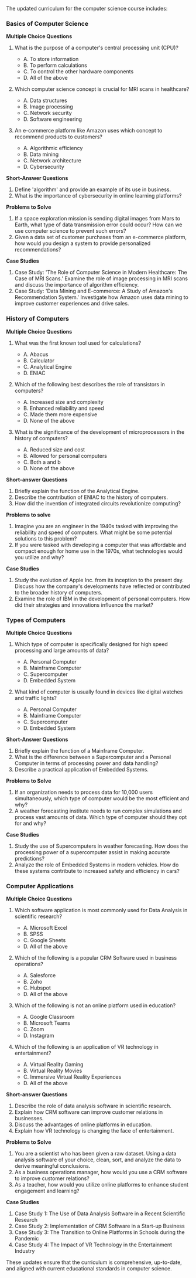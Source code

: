 The updated curriculum for the computer science course includes:

### Basics of Computer Science
**Multiple Choice Questions**
1. What is the purpose of a computer's central processing unit (CPU)?
   - A. To store information
   - B. To perform calculations
   - C. To control the other hardware components
   - D. All of the above

2. Which computer science concept is crucial for MRI scans in healthcare?
   - A. Data structures
   - B. Image processing
   - C. Network security
   - D. Software engineering

3. An e-commerce platform like Amazon uses which concept to recommend products to customers?
   - A. Algorithmic efficiency
   - B. Data mining
   - C. Network architecture
   - D. Cybersecurity

**Short-Answer Questions**
1. Define 'algorithm' and provide an example of its use in business.
2. What is the importance of cybersecurity in online learning platforms?

**Problems to Solve**
1. If a space exploration mission is sending digital images from Mars to Earth, what type of data transmission error could occur? How can we use computer science to prevent such errors?
2. Given a data set of customer purchases from an e-commerce platform, how would you design a system to provide personalized recommendations?

**Case Studies**
1. Case Study: 'The Role of Computer Science in Modern Healthcare: The Case of MRI Scans.' Examine the role of image processing in MRI scans and discuss the importance of algorithm efficiency.
2. Case Study: 'Data Mining and E-commerce: A Study of Amazon's Recommendation System.' Investigate how Amazon uses data mining to improve customer experiences and drive sales.

### History of Computers
**Multiple Choice Questions**
1. What was the first known tool used for calculations?
   - A. Abacus
   - B. Calculator
   - C. Analytical Engine
   - D. ENIAC

2. Which of the following best describes the role of transistors in computers?
   - A. Increased size and complexity
   - B. Enhanced reliability and speed
   - C. Made them more expensive
   - D. None of the above

3. What is the significance of the development of microprocessors in the history of computers?
   - A. Reduced size and cost
   - B. Allowed for personal computers
   - C. Both a and b
   - D. None of the above

**Short-answer Questions**
1. Briefly explain the function of the Analytical Engine.
2. Describe the contribution of ENIAC to the history of computers.
3. How did the invention of integrated circuits revolutionize computing?

**Problems to solve**
1. Imagine you are an engineer in the 1940s tasked with improving the reliability and speed of computers. What might be some potential solutions to this problem?
2. If you were tasked with developing a computer that was affordable and compact enough for home use in the 1970s, what technologies would you utilize and why?

**Case Studies**
1. Study the evolution of Apple Inc. from its inception to the present day. Discuss how the company's developments have reflected or contributed to the broader history of computers.
2. Examine the role of IBM in the development of personal computers. How did their strategies and innovations influence the market?

### Types of Computers
**Multiple Choice Questions**
1. Which type of computer is specifically designed for high speed processing and large amounts of data?
   - A. Personal Computer
   - B. Mainframe Computer
   - C. Supercomputer
   - D. Embedded System

2. What kind of computer is usually found in devices like digital watches and traffic lights?
   - A. Personal Computer
   - B. Mainframe Computer
   - C. Supercomputer
   - D. Embedded System

**Short-Answer Questions**
1. Briefly explain the function of a Mainframe Computer.
2. What is the difference between a Supercomputer and a Personal Computer in terms of processing power and data handling?
3. Describe a practical application of Embedded Systems.

**Problems to Solve**
1. If an organization needs to process data for 10,000 users simultaneously, which type of computer would be the most efficient and why?
2. A weather forecasting institute needs to run complex simulations and process vast amounts of data. Which type of computer should they opt for and why?

**Case Studies**
1. Study the use of Supercomputers in weather forecasting. How does the processing power of a supercomputer assist in making accurate predictions?
2. Analyze the role of Embedded Systems in modern vehicles. How do these systems contribute to increased safety and efficiency in cars?

### Computer Applications
**Multiple Choice Questions**
1. Which software application is most commonly used for Data Analysis in scientific research?
   - A. Microsoft Excel
   - B. SPSS
   - C. Google Sheets
   - D. All of the above

2. Which of the following is a popular CRM Software used in business operations?
   - A. Salesforce
   - B. Zoho
   - C. Hubspot
   - D. All of the above

3. Which of the following is not an online platform used in education?
   - A. Google Classroom
   - B. Microsoft Teams
   - C. Zoom
   - D. Instagram

4. Which of the following is an application of VR technology in entertainment?
   - A. Virtual Reality Gaming
   - B. Virtual Reality Movies
   - C. Immersive Virtual Reality Experiences
   - D. All of the above

**Short-answer Questions**
1. Describe the role of data analysis software in scientific research.
2. Explain how CRM software can improve customer relations in businesses.
3. Discuss the advantages of online platforms in education.
4. Explain how VR technology is changing the face of entertainment.

**Problems to Solve**
1. You are a scientist who has been given a raw dataset. Using a data analysis software of your choice, clean, sort, and analyze the data to derive meaningful conclusions.
2. As a business operations manager, how would you use a CRM software to improve customer relations?
3. As a teacher, how would you utilize online platforms to enhance student engagement and learning?

**Case Studies**
1. Case Study 1: The Use of Data Analysis Software in a Recent Scientific Research
2. Case Study 2: Implementation of CRM Software in a Start-up Business
3. Case Study 3: The Transition to Online Platforms in Schools during the Pandemic
4. Case Study 4: The Impact of VR Technology in the Entertainment Industry

These updates ensure that the curriculum is comprehensive, up-to-date, and aligned with current educational standards in computer science.